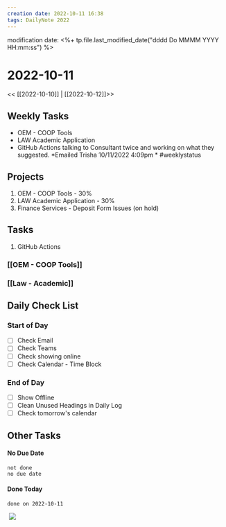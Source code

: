 ```yaml
---
creation date: 2022-10-11 16:38
tags: DailyNote 2022
---
```


modification date: <%+ tp.file.last_modified_date("dddd Do MMMM YYYY HH:mm:ss") %>

# 2022-10-11

<< [[2022-10-10]] | [[2022-10-12]]>>

## Weekly Tasks
-   OEM - COOP Tools
-   LAW Academic Application
-   GitHub Actions talking to Consultant twice and working on what they suggested.
*Emailed Trisha 10/11/2022 4:09pm *
#weeklystatus

## Projects
1.  OEM - COOP Tools - 30%
2.  LAW Academic Application - 30%
3.  Finance Services - Deposit Form Issues (on hold)

## Tasks
1.  GitHub Actions


### [[OEM - COOP Tools]]


### [[Law - Academic]]



## Daily Check List

### Start of Day

- [ ] Check Email
- [ ] Check Teams
- [ ] Check showing online
- [ ] Check Calendar - Time Block

### End of Day

- [ ] Show Offline
- [ ] Clean Unused Headings in Daily Log
- [ ] Check tomorrow's calendar

## Other Tasks



#### No Due Date

```tasks
not done
no due date
```

#### Done Today

```tasks
done on 2022-10-11
```

 ![](chrome-extension://annlhfjgbkfmbbejkbdpgbmpbcjnehbb/images/saveicon.png)